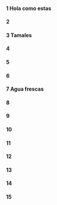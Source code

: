 #### 1 Hola como estas
#### 2
#### 3 Tamales
#### 4
#### 5
#### 6
#### 7 Agua frescas
#### 8
#### 9
#### 10
#### 11
#### 12
#### 13
#### 14
#### 15
